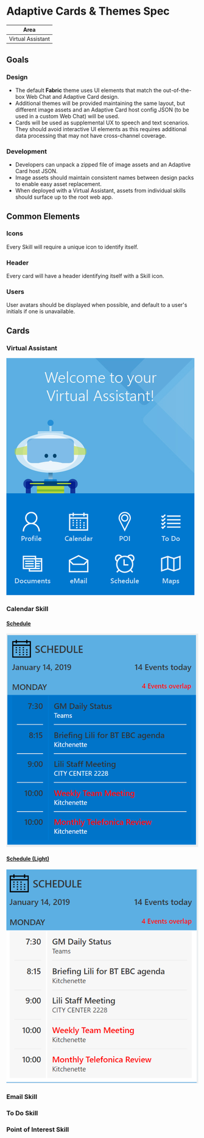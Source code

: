 # Adaptive Cards & Themes Spec

|Area|
|-|
|Virtual Assistant|

## Goals

### Design

* The default **Fabric** theme uses UI elements that match the out-of-the-box Web Chat and Adaptive Card design.
* Additional themes will be provided maintaining the same layout, but different image assets and an Adaptive Card host config JSON (to be used in a custom Web Chat) will be used.
* Cards will be used as supplemental UX to speech and text scenarios. They should avoid interactive UI elements as this requires additional data processing that may not have cross-channel coverage.

### Development
* Developers can unpack a zipped file of image assets and an Adaptive Card host JSON.
* Image assets should maintain consistent names between design packs to enable easy asset replacement.
* When deployed with a Virtual Assistant, assets from individual skills should surface up to the root web app.

## Common Elements

### Icons
Every Skill will require a unique icon to identify itself.

### Header
Every card will have a header identifying itself with a Skill icon.

### Users
User avatars should be displayed when possible, and default to a user's initials if one is unavailable.

## Cards

### Virtual Assistant

![Introduction](./assets/introduction.png)

### Calendar Skill

#### [Schedule](./calendar/schedule.json)
![Schedule](./calendar/schedule.png)

#### [Schedule (Light)](./calendar/schedule.json)
![Light Schedule](./calendar/light_schedule.png)

### Email Skill

### To Do Skill

### Point of Interest Skill